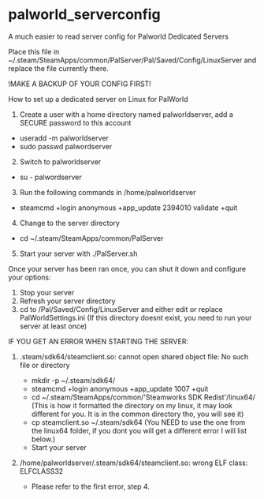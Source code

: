 # palworld_serverconfig
A much easier to read server config for Palworld Dedicated Servers

Place this file in ~/.steam/SteamApps/common/PalServer/Pal/Saved/Config/LinuxServer and replace the file currently there.

!MAKE A BACKUP OF YOUR CONFIG FIRST!

How to set up a dedicated server on Linux for PalWorld

1. Create a user with a home directory named palworldserver, add a SECURE password to this account
  - useradd -m palworldserver
  - sudo passwd palwordserver
2. Switch to palworldserver
  - su - palwordserver
3. Run the following commands in /home/palworldserver
  - steamcmd +login anonymous +app_update 2394010 validate +quit
4. Change to the server directory
  - cd ~/.steam/SteamApps/common/PalServer
5. Start your server with ./PalServer.sh

Once your server has been ran once, you can shut it down and configure your options:

1. Stop your server
2. Refresh your server directory
3. cd to /Pal/Saved/Config/LinuxServer and either edit or replace PalWorldSettings.ini (If this directory doesnt exist, you need to run your server at least once)

IF YOU GET AN ERROR WHEN STARTING THE SERVER:

1. .steam/sdk64/steamclient.so: cannot open shared object file: No such file or directory
    - mkdir -p ~/.steam/sdk64/
    - steamcmd +login anonymous +app_update 1007 +quit
    - cd ~/.steam/SteamApps/common/'Steamworks SDK Redist'/linux64/ (This is how it formatted the directory on my linux, it may look different for you. It is in the common directory tho, you  will see it)
    - cp steamclient.so ~/.steam/sdk64 (You NEED to use the one from the linux64 folder, if you dont you will get a different error I will list below.)
    - Start your server

2. /home/palworldserver/.steam/sdk64/steamclient.so: wrong ELF class: ELFCLASS32
    - Please refer to the first error, step 4.
